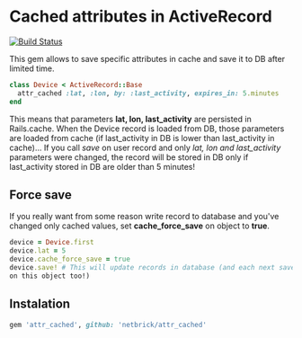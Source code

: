 # Cached attributes in ActiveRecord

[![Build Status](https://travis-ci.org/netbrick/attr_cached.svg)](https://travis-ci.org/netbrick/attr_cached)

This gem allows to save specific attributes in cache and save it to DB after limited time.

```ruby
class Device < ActiveRecord::Base
  attr_cached :lat, :lon, by: :last_activity, expires_in: 5.minutes
end
```

This means that parameters **lat, lon, last_activity** are persisted in Rails.cache. When the Device record is loaded from DB, those parameters are loaded from cache (if last_activity in DB is lower than last_activity in cache)... If you call *save* on user record and only *lat, lon and last_activity* parameters were changed, the record will be stored in DB only if last_activity stored in DB are older than 5 minutes!

## Force save

If you really want from some reason write record to database and you've
changed only cached values, set **cache_force_save** on object to
**true**.

```ruby
device = Device.first
device.lat = 5
device.cache_force_save = true
device.save! # This will update records in database (and each next save
on this object too!)
```

## Instalation

```ruby
gem 'attr_cached', github: 'netbrick/attr_cached'
```
